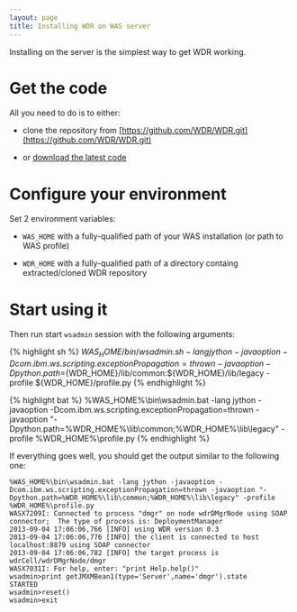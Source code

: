 ```yaml
---
layout: page
title: Installing WDR on WAS server
---
```


Installing on the server is the simplest way to get WDR working.

# Get the code

All you need to do is to either:

* clone the repository from [https://github.com/WDR/WDR.git](https://github.com/WDR/WDR.git)

* or [download the latest code](https://github.com/WDR/WDR/archive/master.zip)

# Configure your environment

Set 2 environment variables:

* `WAS_HOME` with a fully-qualified path of your WAS installation (or path to WAS profile)

* `WDR_HOME` with a fully-qualified path of a directory containg extracted/cloned WDR repository

# Start using it

Then run start `wsadmin` session with the following arguments:

{% highlight sh %}
${WAS_HOME}/bin/wsadmin.sh -lang jython -javaoption -Dcom.ibm.ws.scripting.exceptionPropagation=thrown -javaoption -Dpython.path=${WDR_HOME}/lib/common:${WDR_HOME}/lib/legacy -profile ${WDR_HOME}/profile.py
{% endhighlight %}

{% highlight bat %}
%WAS_HOME%\bin\wsadmin.bat -lang jython -javaoption -Dcom.ibm.ws.scripting.exceptionPropagation=thrown -javaoption "-Dpython.path=%WDR_HOME%\lib\common;%WDR_HOME%\lib\legacy" -profile %WDR_HOME%\profile.py
{% endhighlight %}

If everything goes well, you should get the output similar to the following one:

    %WAS_HOME%\bin\wsadmin.bat -lang jython -javaoption -Dcom.ibm.ws.scripting.exceptionPropagation=thrown -javaoption "-Dpython.path=%WDR_HOME%\lib\common;%WDR_HOME%\lib\legacy" -profile %WDR_HOME%\profile.py
    WASX7209I: Connected to process "dmgr" on node wdrDMgrNode using SOAP connector;  The type of process is: DeploymentManager
    2013-09-04 17:06:06,766 [INFO] using WDR version 0.3
    2013-09-04 17:06:06,776 [INFO] the client is connected to host localhost:8879 using SOAP connector
    2013-09-04 17:06:06,782 [INFO] the target process is wdrCell/wdrDMgrNode/dmgr
    WASX7031I: For help, enter: "print Help.help()"
    wsadmin>print getJMXMBean1(type='Server',name='dmgr').state
    STARTED
    wsadmin>reset()
    wsadmin>exit

